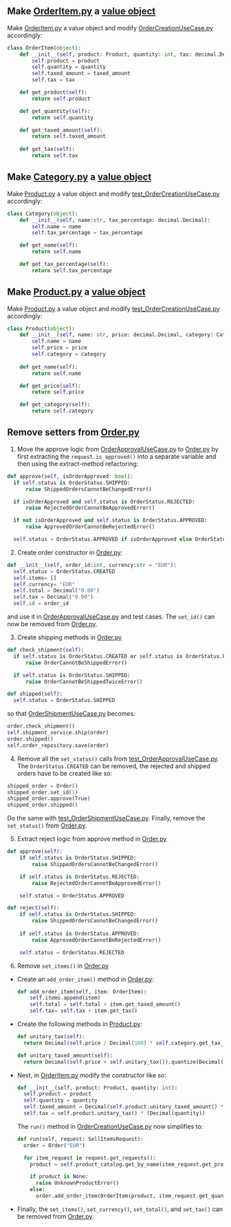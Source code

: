 ## Make [OrderItem.py](TellDontAskKata#src/domain/OrderItem.py) a [value object](https://medium.com/swlh/value-objects-to-the-rescue-28c563ad97c6)

Make [OrderItem.py](TellDontAskKata#src/domain/OrderItem.py) a value object and modify [OrderCreationUseCase.py](TellDontAskKata#src/useCase/OrderCreationUseCase.py) accordingly:

```python
class OrderItem(object):
    def __init__(self, product: Product, quantity: int, tax: decimal.Decimal, taxed_amount: decimal.Decimal):
        self.product = product
        self.quantity = quantity
        self.taxed_amount = taxed_amount
        self.tax = tax

    def get_product(self):
        return self.product

    def get_quantity(self):
        return self.quantity

    def get_taxed_amount(self):
        return self.taxed_amount
        
    def get_tax(self):
        return self.tax
```


## Make [Category.py](TellDontAskKata#src/domain/Category.py) a [value object](https://medium.com/swlh/value-objects-to-the-rescue-28c563ad97c6)

Make [Product.py](TellDontAskKata#src/domain/Product.py) a value object and modify [test_OrderCreationUseCase.py](TellDontAskKata#test/useCase/test_OrderCreationUseCase.py) accordingly:

```python
class Category(object):
    def __init__(self, name:str, tax_percentage: decimal.Decimal):
        self.name = name
        self.tax_percentage = tax_percentage

    def get_name(self):
        return self.name

    def get_tax_percentage(self):
        return self.tax_percentage
```

## Make [Product.py](TellDontAskKata#src/domain/Product.py) a [value object](https://medium.com/swlh/value-objects-to-the-rescue-28c563ad97c6)

Make [Product.py](TellDontAskKata#src/domain/Product.py) a value object and modify [test_OrderCreationUseCase.py](TellDontAskKata#test/useCase/test_OrderCreationUseCase.py) accordingly:

```python
class Product(object):
    def __init__(self, name: str, price: decimal.Decimal, category: Category):
        self.name = name
        self.price = price
        self.category = category
      
    def get_name(self):
        return self.name

    def get_price(self):
        return self.price

    def get_category(self):
        return self.category
```


## Remove setters from [Order.py](TellDontAskKata#src/domain/Order.py)

1. Move the approve logic from [OrderApprovalUseCase.py](TellDontAskKata#src/useCase/OrderApprovalUseCase.py) to [Order.py](TellDontAskKata#src/domain/Order.py) by first extracting the `request.is_approved()` into a separate variable and then using the extract-method refactoring:
  ```python
  def approve(self, isOrderApproved: bool):
    if self.status is OrderStatus.SHIPPED:
        raise ShippedOrdersCannotBeChangedError()

    if isOrderApproved and self.status is OrderStatus.REJECTED:
        raise RejectedOrderCannotBeApprovedError()

    if not isOrderApproved and self.status is OrderStatus.APPROVED:
        raise ApprovedOrderCannotBeRejectedError()

    self.status = OrderStatus.APPROVED if isOrderApproved else OrderStatus.REJECTED  
  ```

2. Create order constructor in [Order.py](TellDontAskKata#src/domain/Order.py):
  ```python
  def __init__(self, order_id:int, currency:str = "EUR"):
    self.status = OrderStatus.CREATED
    self.items= []
    self.currency= "EUR"
    self.total = Decimal("0.00")
    self.tax = Decimal("0.00")
    self.id = order_id  
  ```
  and use it in [OrderApprovalUseCase.py](TellDontAskKata#src/useCase/OrderApprovalUseCase.py) and test cases. The `set_id()` can now be removed from [Order.py](TellDontAskKata#src/domain/Order.py).

3. Create shipping methods in [Order.py](TellDontAskKata#src/domain/Order.py)
  ```python
  def check_shipment(self):
    if self.status is OrderStatus.CREATED or self.status is OrderStatus.REJECTED:
        raise OrderCannotBeShippedError()

    if self.status is OrderStatus.SHIPPED:
        raise OrderCannotBeShippedTwiceError()

  def shipped(self):
    self.status = OrderStatus.SHIPPED
  ```
  so that [OrderShipmentUseCase.py](TellDontAskKata#src/useCase/OrderShipmentUseCase.py) becomes:
  ```python
order.check_shipment()
  self.shipment_service.ship(order)
  order.shipped()
  self.order_repository.save(order)
  ```

4. Remove all the `set_status()` calls from [test_OrderApprovalUseCase.py](TellDontAskKata#test/useCase/test_OrderApprovalUseCase.py). The `OrderStatus.CREATED` can be removed, the rejected and shipped orders have to be created like so:
  ```python
  shipped_order = Order()
  shipped_order.set_id(1)
  shipped_order.approve(True)
  shipped_order.shipped() 
  ```
  Do the same with [test_OrderShipmentUseCase.py](TellDontAskKata#test/useCase/test_OrderShipmentUseCase.py). Finally, remove the `set_status()` from [Order.py](TellDontAskKata#src/domain/Order.py).

5. Extract reject logic from approve method in [Order.py](TellDontAskKata#src/domain/Order.py)

  ```python
  def approve(self):
      if self.status is OrderStatus.SHIPPED:
          raise ShippedOrdersCannotBeChangedError()

      if self.status is OrderStatus.REJECTED:
          raise RejectedOrderCannotBeApprovedError()

      self.status = OrderStatus.APPROVED

  def reject(self):
      if self.status is OrderStatus.SHIPPED:
          raise ShippedOrdersCannotBeChangedError()
          
      if self.status is OrderStatus.APPROVED:
          raise ApprovedOrderCannotBeRejectedError()

      self.status = OrderStatus.REJECTED
  ```

6. Remove `set_items()` in [Order.py](TellDontAskKata#src/domain/Order.py)
  
  - Create an `add_order_item()` method in [Order.py](TellDontAskKata#src/domain/Order.py):

    ```python
    def add_order_item(self, item: OrderItem):
        self.items.append(item)
        self.total = self.total + item.get_taxed_amount()
        self.tax= self.tax + item.get_tax()  
    ```  

  - Create the following methods in [Product.py](TellDontAskKata#src/domain/Product.py):

    ```python
    def unitary_tax(self):
      return Decimal(self.price / Decimal(100) * self.category.get_tax_percentage()).quantize(Decimal('0.01'), rounding=ROUND_HALF_UP)

    def unitary_taxed_amount(self):
      return Decimal(self.price + self.unitary_tax()).quantize(Decimal('0.01'), rounding=ROUND_HALF_UP)
    ```

  - Next, in [OrderItem.py](TellDontAskKata#src/domain/OrderItem.py) modify the constructor like so:

    ```python
    def __init__(self, product: Product, quantity: int):
      self.product = product
      self.quantity = quantity
      self.taxed_amount = Decimal(self.product.unitary_taxed_amount() * Decimal(quantity).quantize(Decimal('0.01'), rounding=ROUND_HALF_UP))
      self.tax = self.product.unitary_tax() * (Decimal(quantity))
    ```
  
    The `run()` method in [OrderCreationUseCase.py](TellDontAskKata#src/useCase/OrderCreationUseCase.py) now simplifies to:
    ```python
    def run(self, request: SellItemsRequest):
      order = Order("EUR")

      for item_request in request.get_requests():
        product = self.product_catalog.get_by_name(item_request.get_product_name())

        if product is None:
          raise UnknownProductError()
        else:
          order.add_order_item(OrderItem(product, item_request.get_quantity()))
    ``` 

  - Finally, the `set_items()`, `set_currency()`, `set_total()`, and `set_tax()` can be removed from [Order.py](TellDontAskKata#src/domain/Order.py).